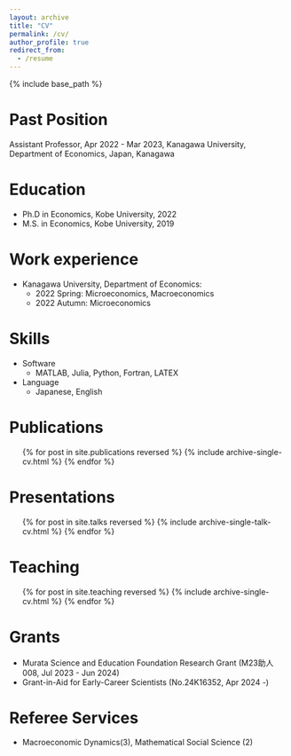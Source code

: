 ```yaml
---
layout: archive
title: "CV"
permalink: /cv/
author_profile: true
redirect_from:
  - /resume
---
```


{% include base_path %}

Past Position
======
Assistant Professor, Apr 2022 - Mar 2023, Kanagawa University, Department of Economics, Japan, Kanagawa

Education
======
* Ph.D in Economics, Kobe University, 2022
* M.S. in Economics, Kobe University, 2019

Work experience
======
* Kanagawa University, Department of Economics:
  * 2022 Spring: Microeconomics, Macroeconomics
  * 2022 Autumn: Microeconomics
  
Skills
======
* Software
  * MATLAB, Julia, Python, Fortran, LATEX
* Language
  * Japanese, English

Publications
======
  <ul>{% for post in site.publications reversed %}
    {% include archive-single-cv.html %}
  {% endfor %}</ul>
  
Presentations
======
  <ul>{% for post in site.talks reversed %}
    {% include archive-single-talk-cv.html  %}
  {% endfor %}</ul>
  
Teaching
======
  <ul>{% for post in site.teaching reversed %}
    {% include archive-single-cv.html %}
  {% endfor %}</ul>
  
Grants
======
* Murata Science and Education Foundation Research Grant (M23助人008, Jul 2023 - Jun 2024)
* Grant-in-Aid for Early-Career Scientists (No.24K16352, Apr 2024 -)

Referee Services
======
* Macroeconomic Dynamics(3), Mathematical Social Science (2)
